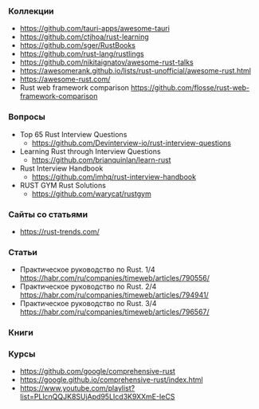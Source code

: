 
### Коллекции

- https://github.com/tauri-apps/awesome-tauri
- https://github.com/ctjhoa/rust-learning
- https://github.com/sger/RustBooks
- https://github.com/rust-lang/rustlings
- https://github.com/nikitaignatov/awesome-rust-talks
- https://awesomerank.github.io/lists/rust-unofficial/awesome-rust.html
- https://awesome-rust.com/
- Rust web framework comparison https://github.com/flosse/rust-web-framework-comparison

### Вопросы

- Top 65 Rust Interview Questions
  - https://github.com/Devinterview-io/rust-interview-questions
- Learning Rust through Interview Questions
  - https://github.com/brianquinlan/learn-rust
- Rust Interview Handbook
  - https://github.com/imhq/rust-interview-handbook
- RUST GYM Rust Solutions
  - https://github.com/warycat/rustgym

### Сайты со статьями

- https://rust-trends.com/

### Статьи

- Практическое руководство по Rust. 1/4 https://habr.com/ru/companies/timeweb/articles/790556/
- Практическое руководство по Rust. 2/4 https://habr.com/ru/companies/timeweb/articles/794941/
- Практическое руководство по Rust. 3/4 https://habr.com/ru/companies/timeweb/articles/796567/

### Книги

### Курсы

- https://github.com/google/comprehensive-rust
- https://google.github.io/comprehensive-rust/index.html
- https://www.youtube.com/playlist?list=PLlcnQQJK8SUjApd95LIcd3K9XXmE-IeCS
